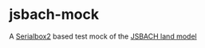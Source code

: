 # jsbach-mock
A [Serialbox2](https://github.com/eth-cscs/serialbox2) based test mock of the [JSBACH land model](https://www.mpimet.mpg.de/en/science/models/mpi-esm/jsbach/)
